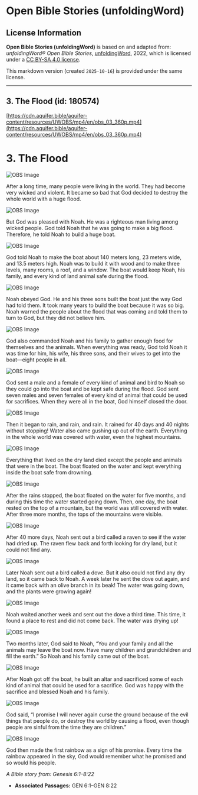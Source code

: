 # Open Bible Stories (unfoldingWord)

## License Information

**Open Bible Stories (unfoldingWord)** is based on and adapted from: _unfoldingWord® Open Bible Stories_, [unfoldingWord](https://unfoldingword.org/utw), 2022, which is licensed under a [CC BY-SA 4.0 license](https://creativecommons.org/licenses/by-sa/4.0/legalcode.en).

This markdown version (created `2025-10-16`) is provided under the same license.



--------------------------------

## 3. The Flood (id: 180574)

[https://cdn.aquifer.bible/aquifer-content/resources/UWOBS/mp4/en/obs_03_360p.mp4](https://cdn.aquifer.bible/aquifer-content/resources/UWOBS/mp4/en/obs_03_360p.mp4)

3\. The Flood
=============

![OBS Image](https://cdn.aquifer.bible/aquifer-content/resources/UWOBS/jpg/360px/obs-en-03-01.jpg)

After a long time, many people were living in the world. They had become very wicked and violent. It became so bad that God decided to destroy the whole world with a huge flood.

![OBS Image](https://cdn.aquifer.bible/aquifer-content/resources/UWOBS/jpg/360px/obs-en-03-02.jpg)

But God was pleased with Noah. He was a righteous man living among wicked people. God told Noah that he was going to make a big flood. Therefore, he told Noah to build a huge boat.

![OBS Image](https://cdn.aquifer.bible/aquifer-content/resources/UWOBS/jpg/360px/obs-en-03-03.jpg)

God told Noah to make the boat about 140 meters long, 23 meters wide, and 13\.5 meters high. Noah was to build it with wood and to make three levels, many rooms, a roof, and a window. The boat would keep Noah, his family, and every kind of land animal safe during the flood.

![OBS Image](https://cdn.aquifer.bible/aquifer-content/resources/UWOBS/jpg/360px/obs-en-03-04.jpg)

Noah obeyed God. He and his three sons built the boat just the way God had told them. It took many years to build the boat because it was so big. Noah warned the people about the flood that was coming and told them to turn to God, but they did not believe him.

![OBS Image](https://cdn.aquifer.bible/aquifer-content/resources/UWOBS/jpg/360px/obs-en-03-05.jpg)

God also commanded Noah and his family to gather enough food for themselves and the animals. When everything was ready, God told Noah it was time for him, his wife, his three sons, and their wives to get into the boat—eight people in all.

![OBS Image](https://cdn.aquifer.bible/aquifer-content/resources/UWOBS/jpg/360px/obs-en-03-06.jpg)

God sent a male and a female of every kind of animal and bird to Noah so they could go into the boat and be kept safe during the flood. God sent seven males and seven females of every kind of animal that could be used for sacrifices. When they were all in the boat, God himself closed the door.

![OBS Image](https://cdn.aquifer.bible/aquifer-content/resources/UWOBS/jpg/360px/obs-en-03-07.jpg)

Then it began to rain, and rain, and rain. It rained for 40 days and 40 nights without stopping! Water also came gushing up out of the earth. Everything in the whole world was covered with water, even the highest mountains.

![OBS Image](https://cdn.aquifer.bible/aquifer-content/resources/UWOBS/jpg/360px/obs-en-03-08.jpg)

Everything that lived on the dry land died except the people and animals that were in the boat. The boat floated on the water and kept everything inside the boat safe from drowning.

![OBS Image](https://cdn.aquifer.bible/aquifer-content/resources/UWOBS/jpg/360px/obs-en-03-09.jpg)

After the rains stopped, the boat floated on the water for five months, and during this time the water started going down. Then, one day, the boat rested on the top of a mountain, but the world was still covered with water. After three more months, the tops of the mountains were visible.

![OBS Image](https://cdn.aquifer.bible/aquifer-content/resources/UWOBS/jpg/360px/obs-en-03-10.jpg)

After 40 more days, Noah sent out a bird called a raven to see if the water had dried up. The raven flew back and forth looking for dry land, but it could not find any.

![OBS Image](https://cdn.aquifer.bible/aquifer-content/resources/UWOBS/jpg/360px/obs-en-03-11.jpg)

Later Noah sent out a bird called a dove. But it also could not find any dry land, so it came back to Noah. A week later he sent the dove out again, and it came back with an olive branch in its beak! The water was going down, and the plants were growing again!

![OBS Image](https://cdn.aquifer.bible/aquifer-content/resources/UWOBS/jpg/360px/obs-en-03-12.jpg)

Noah waited another week and sent out the dove a third time. This time, it found a place to rest and did not come back. The water was drying up!

![OBS Image](https://cdn.aquifer.bible/aquifer-content/resources/UWOBS/jpg/360px/obs-en-03-13.jpg)

Two months later, God said to Noah, “You and your family and all the animals may leave the boat now. Have many children and grandchildren and fill the earth.” So Noah and his family came out of the boat.

![OBS Image](https://cdn.aquifer.bible/aquifer-content/resources/UWOBS/jpg/360px/obs-en-03-14.jpg)

After Noah got off the boat, he built an altar and sacrificed some of each kind of animal that could be used for a sacrifice. God was happy with the sacrifice and blessed Noah and his family.

![OBS Image](https://cdn.aquifer.bible/aquifer-content/resources/UWOBS/jpg/360px/obs-en-03-15.jpg)

God said, “I promise I will never again curse the ground because of the evil things that people do, or destroy the world by causing a flood, even though people are sinful from the time they are children.”

![OBS Image](https://cdn.aquifer.bible/aquifer-content/resources/UWOBS/jpg/360px/obs-en-03-16.jpg)

God then made the first rainbow as a sign of his promise. Every time the rainbow appeared in the sky, God would remember what he promised and so would his people.

*A Bible story from: Genesis 6:1–8:22*

* **Associated Passages:** GEN 6:1–GEN 8:22

